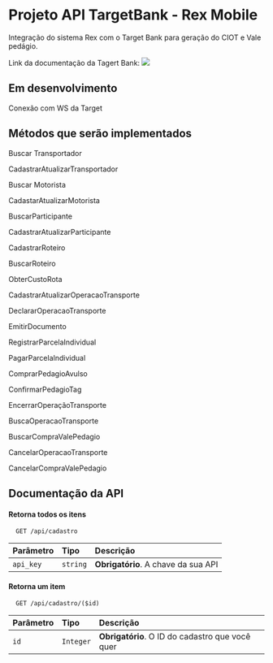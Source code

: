 
# Projeto API TargetBank - Rex Mobile

Integração do sistema Rex com o Target Bank para geração do CIOT e Vale pedágio.

Link da documentação da Tagert Bank:
![](https://targetbank.atlassian.net/wiki/spaces/DOC/pages/402194481/1-+WS+2.0+Frete+Ambientes/)

## Em desenvolvimento

Conexão com WS da Target


## Métodos que serão implementados
Buscar Transportador

CadastrarAtualizarTransportador

Buscar Motorista

CadastarAtualizarMotorista

BuscarParticipante

CadastrarAtualizarParticipante

CadastrarRoteiro

BuscarRoteiro

ObterCustoRota

CadastrarAtualizarOperacaoTransporte

DeclararOperacaoTransporte

EmitirDocumento

RegistrarParcelaIndividual

PagarParcelaIndividual

ComprarPedagioAvulso

ConfirmarPedagioTag

EncerrarOperaçãoTransporte

BuscaOperacaoTransporte

BuscarCompraValePedagio

CancelarOperacaoTransporte

CancelarCompraValePedagio


## Documentação da API

#### Retorna todos os itens

```http
  GET /api/cadastro
```

| Parâmetro   | Tipo       | Descrição                           |
| :---------- | :--------- | :---------------------------------- |
| `api_key` | `string` | **Obrigatório**. A chave da sua API |

#### Retorna um item

```http
  GET /api/cadastro/($id)
```

| Parâmetro   | Tipo       | Descrição                                   |
| :---------- | :--------- | :------------------------------------------ |
| `id`      | `Integer` | **Obrigatório**. O ID do cadastro que você quer |
